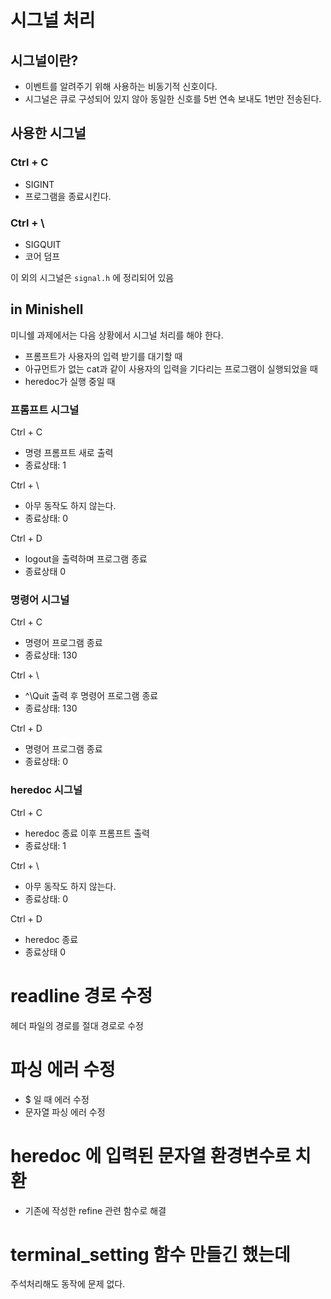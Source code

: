 # 시그널 처리

## 시그널이란?

- 이벤트를 알려주기 위해 사용하는 비동기적 신호이다.
- 시그널은 큐로 구성되어 있지 않아 동일한 신호를 5번 연속 보내도 1번만 전송된다.

## 사용한 시그널

### Ctrl + C

- SIGINT
- 프로그램을 종료시킨다.

### Ctrl + \

- SIGQUIT
- 코어 덤프

이 외의 시그널은 `signal.h` 에 정리되어 있음

## in Minishell

미니쉘 과제에서는 다음 상황에서 시그널 처리를 해야 한다.

- 프롬프트가 사용자의 입력 받기를 대기할 때
- 아규먼트가 없는 cat과 같이 사용자의 입력을 기다리는 프로그램이 실행되었을 때
- heredoc가 실행 중일 때

### 프롬프트 시그널

Ctrl + C

- 명령 프롬프트 새로 출력
- 종료상태: 1

Ctrl + \

- 아무 동작도 하지 않는다.
- 종료상태: 0

Ctrl + D

- logout을 출력하며 프로그램 종료
- 종료상태 0

### 명령어 시그널

Ctrl + C

- 명령어 프로그램 종료
- 종료상태: 130

Ctrl + \

- ^\Quit 출력 후 명령어 프로그램 종료
- 종료상태: 130

Ctrl + D

- 명령어 프로그램 종료
- 종료상태: 0

### heredoc 시그널

Ctrl + C

- heredoc 종료 이후 프롬프트 출력
- 종료상태: 1

Ctrl + \

- 아무 동작도 하지 않는다.
- 종료상태: 0

Ctrl + D

- heredoc 종료
- 종료상태 0

# readline 경로 수정

헤더 파일의 경로를 절대 경로로 수정

# 파싱 에러 수정

- $ 일 때 에러 수정
- 문자열 파싱 에러 수정

# heredoc 에 입력된 문자열 환경변수로 치환

- 기존에 작성한 refine 관련 함수로 해결

# terminal_setting 함수 만들긴 했는데

주석처리해도 동작에 문제 없다.
